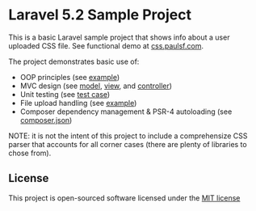 # Laravel 5.2 Sample Project

This is a basic Laravel sample project that shows info about a user uploaded CSS file. See functional demo at <a href="http://css.paulsf.com" target="_blank">css.paulsf.com</a>.

The project demonstrates basic use of:
- OOP principles (see [example](app/CssParser.php))
- MVC design (see [model](app/CssParser.php), [view](resources/views/stats.blade.php), and  [controller](app/Http/Controllers/UploadController.php))
- Unit testing (see [test case](tests/ExampleTest.php))
- File upload handling (see [example](app/Http/Controllers/UploadController.php#L50))
- Composer dependency management & PSR-4 autoloading (see [composer.json](composer.json))

NOTE: it is not the intent of this project to include a comprehensize CSS parser that accounts for all corner cases (there are plenty of libraries to chose from).  

## License

This project is open-sourced software licensed under the [MIT license](http://opensource.org/licenses/MIT)

